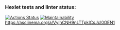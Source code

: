 ### Hexlet tests and linter status:
[![Actions Status](https://github.com/Sanyainthenorth/java-project-61/actions/workflows/hexlet-check.yml/badge.svg)](https://github.com/Sanyainthenorth/java-project-61/actions)
[![Maintainability](https://api.codeclimate.com/v1/badges/b22ad4436909c7eefccb/maintainability)](https://codeclimate.com/github/Sanyainthenorth/java-project-61/maintainability)
https://asciinema.org/a/VyjhCNH9nLTTpkICsJcI0OEN1
